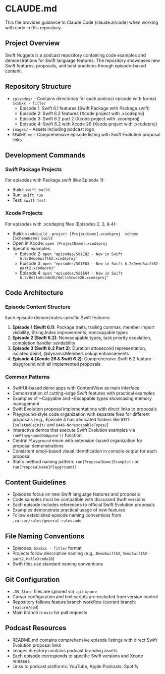 # CLAUDE.md

This file provides guidance to Claude Code (claude.ai/code) when working with code in this repository.

## Project Overview

Swift Nuggets is a podcast repository containing code examples and demonstrations for Swift language features. The repository showcases new Swift features, proposals, and best practices through episode-based content.

## Repository Structure

- `episodes/` - Contains directories for each podcast episode with format `SxxExx - Title/`
  - Episode 1: Swift 6.1 features (Swift Package with Package.swift)
  - Episode 2: Swift 6.2 features (Xcode project with .xcodeproj)
  - Episode 3: Swift 6.2 part 2 (Xcode project with .xcodeproj)
  - Episode 4: Swift 6.2 with Xcode 26 (Xcode project with .xcodeproj)
- `images/` - Assets including podcast logo
- `README.md` - Comprehensive episode listing with Swift Evolution proposal links

## Development Commands

### Swift Package Projects
For episodes with Package.swift (like Episode 1):
- Build: `swift build`
- Run: `swift run`
- Test: `swift test`

### Xcode Projects
For episodes with .xcodeproj files (Episodes 2, 3, & 4):
- Build: `xcodebuild -project [ProjectName].xcodeproj -scheme [SchemeName] build`
- Open in Xcode: `open [ProjectName].xcodeproj`
- Specific examples:
  - Episode 2: `open "episodes/S01E02 - New in Swift 6.2/DemoSwift62.xcodeproj"`
  - Episode 3: `open "episodes/S01E03 - New in Swift 6.2/DemoSwift62-part2.xcodeproj"`
  - Episode 4: `open "episodes/S01E04 - New in Swift 6.2/HelloXcode26/HelloXcode26.xcodeproj"`

## Code Architecture

### Episode Content Structure
Each episode demonstrates specific Swift features:

1. **Episode 1 (Swift 6.1)**: Package traits, trailing commas, member import visibility, String.Index improvements, noncopyable types
2. **Episode 2 (Swift 6.2)**: Nonescapable types, task priority escalation, completion handler sendability
3. **Episode 3 (Swift 6.2 Part 2)**: Duration attosecond representation, isolated deinit, @dynamicMemberLookup enhancements
4. **Episode 4 (Xcode 26 & Swift 6.2)**: Comprehensive Swift 6.2 feature playground with all implemented proposals

### Common Patterns
- SwiftUI-based demo apps with ContentView as main interface
- Demonstration of cutting-edge Swift features with practical examples
- Examples of ~Copyable and ~Escapable types showcasing memory management
- Swift Evolution proposal implementations with direct links to proposals
- Playground-style code organization with separate files for different proposals (e.g., Episode 4 has dedicated folders like `0371-IsolatedDeinit/` and `0446-NonescapableTypes/`)
- Interactive demos that execute Swift Evolution examples via `runPlaygroundOnAppear()` function
- Central `Playground` enum with extension-based organization for proposal demonstrations
- Consistent emoji-based visual identification in console output for each proposal
- Static method naming pattern: `run[ProposalName]Example()` or `run[ProposalName]Playground()`

## Content Guidelines

- Episodes focus on new Swift language features and proposals
- Code samples must be compatible with discussed Swift versions
- Each episode includes references to official Swift Evolution proposals
- Examples demonstrate practical usage of new features
- Follow established episode naming conventions from `.cursor/rules/general-rules.mdc`

## File Naming Conventions

- Episodes: `SxxExx - Title/` format
- Projects follow descriptive naming (e.g., `DemoSwift62`, `DemoSwift62-part2`, `HelloXcode26`)
- Swift files use standard naming conventions

## Git Configuration

- `.DS_Store` files are ignored via `.gitignore`
- Cursor configuration and text scripts are excluded from version control
- Repository follows feature branch workflow (current branch: `feature/ep4`)
- Main branch is `main` for pull requests

## Podcast Resources

- README.md contains comprehensive episode listings with direct Swift Evolution proposal links
- Images directory contains podcast branding assets
- Each episode corresponds to specific Swift versions and Xcode releases
- Links to podcast platforms: YouTube, Apple Podcasts, Spotify